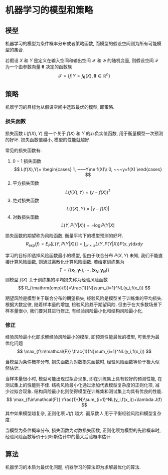 # 机器学习的模型和策略

## 模型

机器学习的模型为条件概率分布或者策略函数, 而模型的假设空间则为所有可能模型的集合.

若假设 $X$ 和 $Y$ 是定义在输入空间和输出空间 $\mathcal{X}$ 和 $\mathcal{Y}$ 的随机变量, 则假设空间 $\mathcal{F}$ 为一个由参数向量 $\boldsymbol{\theta}$ 决定的函数族
$$
\mathcal{F}=\{f|Y=f_{\boldsymbol{\theta}}(X),\boldsymbol{\theta}\in\mathbb{R}^n\}
$$

## 策略

机器学习的目标为从假设空间中选取最优的模型, 即策略.

### 损失函数

损失函数 $L(f(X),Y)$ 是一个关于 $f(X)$ 和 $Y$ 的非负实值函数, 用于衡量模型一次预测的好坏. 损失函数值越小, 模型的性能就越好.

常见的损失函数有:

1. $0-1$ 损失函数
   $$
   L(f(X),Y)=
   \begin{cases}
   1, ~~~Y\ne f(X)\\
   0, ~~~y=f(X)
   \end{cases}
   $$
2. 平方损失函数
   $$
   L(f(X),Y)=(y-f(X))^2
   $$
3. 绝对损失函数
   $$
   L(f(X),Y)=|y-f(X)|
   $$
4. 对数损失函数
   $$
   L(Y,P(Y|X))=-\log P(Y|X)
   $$

损失函数的期望称为风险函数, 衡量平均下的模型预测的好坏.
$$
R_{\exp}(f)=E_P[L(Y,P(Y|X))]=\int_{\mathcal{X}\times\mathcal{Y}}L(Y,P(Y|X))P(x,y)\mathrm{d}x\mathrm{d}y
$$

学习的目标即选择风险函数最小的模型, 但由于联合分布 $P(X,Y)$ 未知, 我们不能直接计算风险函数, 则通过离散化计算风险函数. 若给定训练集为
$$
T=\{(\boldsymbol{x}_1,\boldsymbol{y}_1), \cdots ,(\boldsymbol{x}_N,\boldsymbol{y}_N)\}
$$
则模型 $f(X)$ 关于训练集的平均损失称为经验风险函数
$$
R_{\mathrm{emp}(f)}=\frac{1}{N}\sum_{i=1}^NL(y_i,f(x_i))
$$

期望风险是模型关于联合分布的期望损失, 经验风险是模型关于训练集的平均损失. 根据大数定律, 随着样本量的增加, 检验风险趋于期望风险. 但由于在大多数场景下样本量很小, 我们要对其进行修正, 有经验风险最小化和结构风险最小化.

### 修正

经验风险最小化即求解经验风险最小的模型, 即预测性能最优的模型, 可表示为最优化问题
$$
\max_{f\in\mathcal{F}} \frac{1}{N}\sum_{i=1}^NL(y_i,f(x_i))
$$

当模型为条件概率分布, 损失函数为对数损失函数时, 经验风险函数等价于极大似然估计.

当样本量很小时, 模型可能出现过拟合现象, 即在训练集上具有较好的预测性能, 在测试集上的性能则不佳. 结构风险最小化通过添加代表模型复杂度的正则化项, 减少过拟合现象. 结构风险最小化则使得模型在训练集和测试集上均具有优良的性能.
$$
\max_{f\in\mathcal{F}} \frac{1}{N}\sum_{i=1}^NL(y_i,f(x_i))+\lambda J(f)
$$
其中如果模型越复杂, 正则化项 $J(f)$ 越大. 而系数 $\lambda$ 用于平衡经验风险和模型复杂度.

当模型为条件概率分布, 损失函数为对数损失函数, 正则化项为模型的先验概率时, 经验风险函数等价于贝叶斯估计中的最大后验概率估计.

## 算法

机器学习的本质为最优化问题, 机器学习的算法即为求解最优化的算法.
